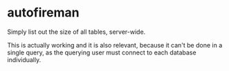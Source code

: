 # autofireman

Simply list out the size of all tables, server-wide.

This is actually working and it is also relevant, because it can't be done in
a single query, as the querying user must connect to each database individually.

